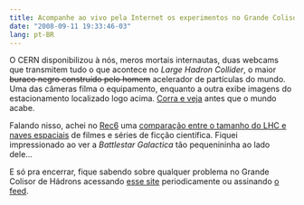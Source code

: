 ```yaml
---
title: Acompanhe ao vivo pela Internet os experimentos no Grande Colisor de Hádrons (LHC)
date: "2008-09-11 19:33:46-03"
lang: pt-BR
---
```


O CERN disponibilizou à nós, meros mortais internautas, duas webcams que transmitem tudo o que acontece no _Large Hadron Collider_, o maior ~~buraco negro construído pelo homem~~ acelerador de partículas do mundo. Uma das câmeras filma o equipamento, enquanto a outra exibe imagens do estacionamento localizado logo acima. [Corra e veja](http://www.cyriak.co.uk/lhc/lhc-webcams.html) antes que o mundo acabe.

Falando nisso, achei no [Rec6](http://rec6.via6.com/) uma [comparação entre o tamanho do LHC e naves espaciais](http://newserrado.com/2008/03/02/comparando-o-lhc-com-naves-espaciais/) de filmes e séries de ficção científica. Fiquei impressionado ao ver a _Battlestar Galactica_ tão pequenininha ao lado dele...

E só pra encerrar, fique sabendo sobre qualquer problema no Grande Colisor de Hádrons acessando [esse site](http://www.hasthelhcdestroyedtheearth.com/) periodicamente ou assinando [o feed](http://www.hasthelhcdestroyedtheearth.com/rss.xml).
